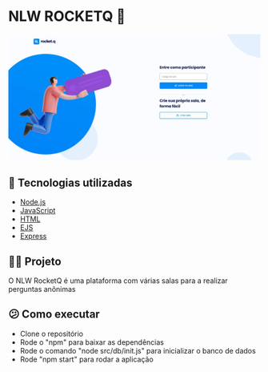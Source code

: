 # NLW ROCKETQ 🚀

<img src="public/img/rocketq-screenshot.jpg" alt="rocketq-screenshot">

## 🌟 Tecnologias utilizadas

- [Node.js](https://nodejs.org/en/)
- [JavaScript](https://www.javascript.com/)
- [HTML](https://developer.mozilla.org/en-US/docs/Web/HTML)
- [EJS](https://ejs.co/)
- [Express](https://expressjs.com/)

## 🙋🏼 Projeto

O NLW RocketQ é uma plataforma com várias salas para a realizar perguntas anônimas

## 😕 Como executar

- Clone o repositório
- Rode o "npm" para baixar as dependências
- Rode o comando "node src/db/init.js" para inicializar o banco de dados
- Rode "npm start" para rodar a aplicação
